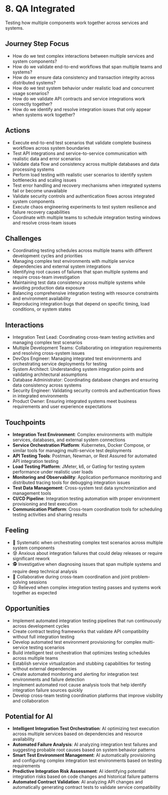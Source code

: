 # 8. QA Integrated

Testing how multiple components work together across services and systems.

## Journey Step Focus

- How do we test complex interactions between multiple services and system components?
- How do we validate end-to-end workflows that span multiple teams and systems?
- How do we ensure data consistency and transaction integrity across distributed systems?
- How do we test system behavior under realistic load and concurrent usage scenarios?
- How do we validate API contracts and service integrations work correctly together?
- How do we identify and resolve integration issues that only appear when systems work together?

## Actions

- Execute end-to-end test scenarios that validate complete business workflows across system boundaries
- Test API integrations and service-to-service communication with realistic data and error scenarios
- Validate data flow and consistency across multiple databases and data processing systems
- Perform load testing with realistic user scenarios to identify system bottlenecks and scaling issues
- Test error handling and recovery mechanisms when integrated systems fail or become unavailable
- Validate security controls and authentication flows across integrated system components
- Execute chaos engineering experiments to test system resilience and failure recovery capabilities
- Coordinate with multiple teams to schedule integration testing windows and resolve cross-team issues

## Challenges

- Coordinating testing schedules across multiple teams with different development cycles and priorities
- Managing complex test environments with multiple service dependencies and external system integrations
- Identifying root causes of failures that span multiple systems and require cross-team investigation
- Maintaining test data consistency across multiple systems while avoiding production data exposure
- Balancing comprehensive integration testing with resource constraints and environment availability
- Reproducing integration bugs that depend on specific timing, load conditions, or system states

## Interactions

- Integration Test Lead: Coordinating cross-team testing activities and managing complex test scenarios
- Multiple Development Teams: Collaborating on integration requirements and resolving cross-system issues
- DevOps Engineer: Managing integrated test environments and orchestrating service deployments for testing
- System Architect: Understanding system integration points and validating architectural assumptions
- Database Administrator: Coordinating database changes and ensuring data consistency across systems
- Security Engineer: Validating security controls and authentication flows in integrated environments
- Product Owner: Ensuring integrated systems meet business requirements and user experience expectations

## Touchpoints

- **Integration Test Environment**: Complex environments with multiple services, databases, and external system connections
- **Service Orchestration Platform**: Kubernetes, Docker Compose, or similar tools for managing multi-service test deployments
- **API Testing Tools**: Postman, Newman, or Rest Assured for automated API integration testing
- **Load Testing Platform**: JMeter, k6, or Gatling for testing system performance under realistic user loads
- **Monitoring and Observability**: Application performance monitoring and distributed tracing tools for debugging integration issues
- **Test Data Management**: Cross-system test data synchronization and management tools
- **CI/CD Pipeline**: Integration testing automation with proper environment provisioning and test execution
- **Communication Platform**: Cross-team coordination tools for scheduling testing activities and sharing results

## Feeling

- 🔗 Systematic when orchestrating complex test scenarios across multiple system components
- 😰 Anxious about integration failures that could delay releases or require significant rework
- 🕵️ Investigative when diagnosing issues that span multiple systems and require deep technical analysis
- 🤝 Collaborative during cross-team coordination and joint problem-solving sessions
- 😌 Relieved when complex integration testing passes and systems work together as expected

## Opportunities

- Implement automated integration testing pipelines that run continuously across development cycles
- Create contract testing frameworks that validate API compatibility without full integration testing
- Develop automated test environment provisioning for complex multi-service testing scenarios
- Build intelligent test orchestration that optimizes testing schedules across multiple teams
- Establish service virtualization and stubbing capabilities for testing without external dependencies
- Create automated monitoring and alerting for integration test environments and failure detection
- Implement automated root cause analysis tools that help identify integration failure sources quickly
- Develop cross-team testing coordination platforms that improve visibility and collaboration

## Potential for AI

- **Intelligent Integration Test Orchestration**: AI optimizing test execution across multiple services based on dependencies and resource availability
- **Automated Failure Analysis**: AI analyzing integration test failures and suggesting probable root causes based on system behavior patterns
- **Smart Test Environment Management**: AI automatically provisioning and configuring complex integration test environments based on testing requirements
- **Predictive Integration Risk Assessment**: AI identifying potential integration risks based on code changes and historical failure patterns
- **Automated Contract Validation**: AI analyzing API changes and automatically generating contract tests to validate service compatibility